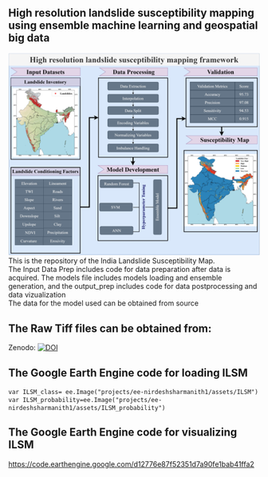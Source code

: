 ## High resolution landslide susceptibility mapping using ensemble machine learning and geospatial big data


![graphical abstract drawio](https://github.com/der-knight/ILSM/blob/main/Images/graphical%20abstract.jpg)
This is the repository of the India Landslide Susceptibility Map.  
The Input Data Prep includes code for data preparation after data is acquired. 
The models file includes models loading and ensemble generation, and the output_prep includes code for data postprocessing and data vizualization  
The data for the model used can be obtained from source  
## The Raw Tiff files can be obtained from:
Zenodo: [![DOI](https://zenodo.org/badge/DOI/10.5281/zenodo.10085272.svg)](https://doi.org/10.5281/zenodo.10085272)   
## The Google Earth Engine code for loading ILSM
````
var ILSM_class= ee.Image("projects/ee-nirdeshsharmanith1/assets/ILSM")  
var ILSM_probability=ee.Image("projects/ee-nirdeshsharmanith1/assets/ILSM_probability")  
````
## The Google Earth Engine code for visualizing ILSM
https://code.earthengine.google.com/d12776e87f52351d7a90fe1bab41ffa2
